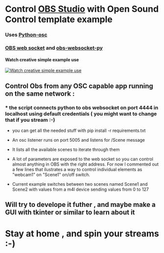 # Control [OBS Studio](https://obsproject.com/) with Open Sound Control template example

### Uses [Python-osc](https://pypi.org/project/python-osc/)   
### [OBS web socket](https://github.com/Palakis/obs-websocket/releases/tag/4.7.0) and [obs-websocket-py](https://github.com/Elektordi/obs-websocket-py) 


#### Watch creative simple example use
[![Watch creative simple example use](https://img.youtube.com/vi/00V3wrOonBU/hqdefault.jpg)](https://youtu.be/00V3wrOonBU)

## Control Obs from any OSC capable app running on the same network :
### * the script connects python to obs websocket         on port 4444 in localhost using default credentials ( you might want to change that if you stream :-) 

 * you can get all the needed stuff with pip install -r requirements.txt
 * An osc listener runs on port 5005 and listens for /Scene message  
     
 * It lists all the available scenes to iterate through them 
     
 * A lot of parameters are exposed to the web socket so you can control almost anything in OBS with the right address. For           now I commented out a few lines that ilustrates a way to control individual elements as "webcam1" on "Scene1" on/off switch.
 
 * Current example switches between two scenes named Scene1 and Scene2 with values from a m4l device sending values from 0 to 127 
    
## Will try to develope it futher , and maybe make a GUI with tkinter or similar to learn about it 
    
    
    
# Stay at home , and spin your streams :-)
    
    
    
    
